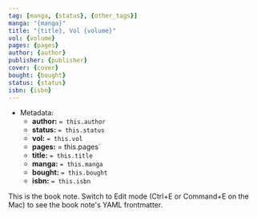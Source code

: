 ```yaml
---
tag: [manga, {status}, {other_tags}]
manga: "{manga}"
title: "{title}, Vol {volume}"
vol: {volume}
pages: {pages}
author: {author}
publisher: {publisher}
cover: {cover}
bought: {bought}
status: {status}
isbn: {isbn}
---
```


- Metadata:
    - **author:** `= this.author`
    - **status:** `= this.status`
    - **vol:** `= this.vol`
    - **pages:** = this.pages`
    - **title:** `= this.title`
    - **manga:** `= this.manga`
    - **bought:** `= this.bought`
    - **isbn:** `= this.isbn`


This is the book note. Switch to Edit mode (Ctrl+E or Command+E on the Mac) to see the book note's YAML frontmatter.